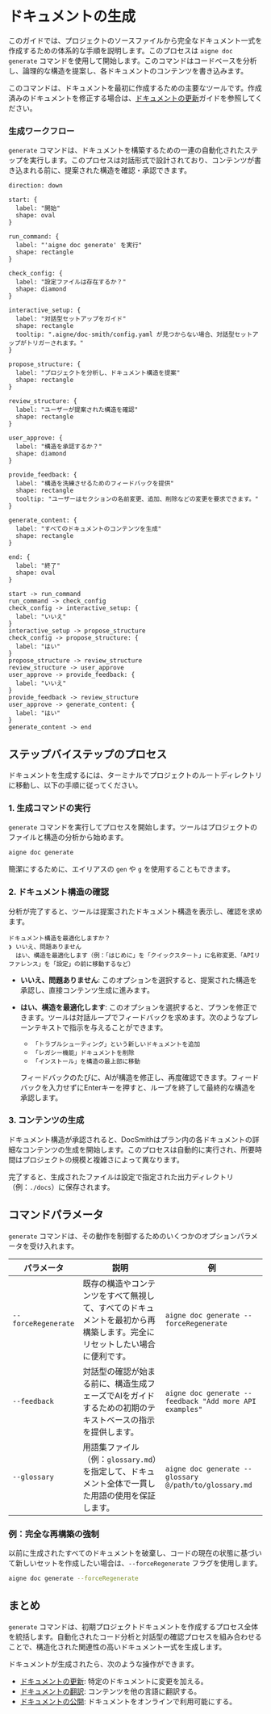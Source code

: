 # ドキュメントの生成

このガイドでは、プロジェクトのソースファイルから完全なドキュメント一式を作成するための体系的な手順を説明します。このプロセスは `aigne doc generate` コマンドを使用して開始します。このコマンドはコードベースを分析し、論理的な構造を提案し、各ドキュメントのコンテンツを書き込みます。

このコマンドは、ドキュメントを最初に作成するための主要なツールです。作成済みのドキュメントを修正する場合は、[ドキュメントの更新](./guides-updating-documentation.md)ガイドを参照してください。

### 生成ワークフロー

`generate` コマンドは、ドキュメントを構築するための一連の自動化されたステップを実行します。このプロセスは対話形式で設計されており、コンテンツが書き込まれる前に、提案された構造を確認・承認できます。

```d2
direction: down

start: {
  label: "開始"
  shape: oval
}

run_command: {
  label: "'aigne doc generate' を実行"
  shape: rectangle
}

check_config: {
  label: "設定ファイルは存在するか？"
  shape: diamond
}

interactive_setup: {
  label: "対話型セットアップをガイド"
  shape: rectangle
  tooltip: ".aigne/doc-smith/config.yaml が見つからない場合、対話型セットアップがトリガーされます。"
}

propose_structure: {
  label: "プロジェクトを分析し、ドキュメント構造を提案"
  shape: rectangle
}

review_structure: {
  label: "ユーザーが提案された構造を確認"
  shape: rectangle
}

user_approve: {
  label: "構造を承認するか？"
  shape: diamond
}

provide_feedback: {
  label: "構造を洗練させるためのフィードバックを提供"
  shape: rectangle
  tooltip: "ユーザーはセクションの名前変更、追加、削除などの変更を要求できます。"
}

generate_content: {
  label: "すべてのドキュメントのコンテンツを生成"
  shape: rectangle
}

end: {
  label: "終了"
  shape: oval
}

start -> run_command
run_command -> check_config
check_config -> interactive_setup: {
  label: "いいえ"
}
interactive_setup -> propose_structure
check_config -> propose_structure: {
  label: "はい"
}
propose_structure -> review_structure
review_structure -> user_approve
user_approve -> provide_feedback: {
  label: "いいえ"
}
provide_feedback -> review_structure
user_approve -> generate_content: {
  label: "はい"
}
generate_content -> end
```

## ステップバイステップのプロセス

ドキュメントを生成するには、ターミナルでプロジェクトのルートディレクトリに移動し、以下の手順に従ってください。

### 1. 生成コマンドの実行

`generate` コマンドを実行してプロセスを開始します。ツールはプロジェクトのファイルと構造の分析から始めます。

```bash 基本的な生成コマンド
aigne doc generate
```

簡潔にするために、エイリアスの `gen` や `g` を使用することもできます。

### 2. ドキュメント構造の確認

分析が完了すると、ツールは提案されたドキュメント構造を表示し、確認を求めます。

```
ドキュメント構造を最適化しますか？
❯ いいえ、問題ありません
  はい、構造を最適化します（例：「はじめに」を「クイックスタート」に名称変更、「APIリファレンス」を「設定」の前に移動するなど）
```

-   **いいえ、問題ありません**: このオプションを選択すると、提案された構造を承認し、直接コンテンツ生成に進みます。
-   **はい、構造を最適化します**: このオプションを選択すると、プランを修正できます。ツールは対話ループでフィードバックを求めます。次のようなプレーンテキストで指示を与えることができます。
    -   `「トラブルシューティング」という新しいドキュメントを追加`
    -   `「レガシー機能」ドキュメントを削除`
    -   `「インストール」を構造の最上部に移動`

    フィードバックのたびに、AIが構造を修正し、再度確認できます。フィードバックを入力せずにEnterキーを押すと、ループを終了して最終的な構造を承認します。

### 3. コンテンツの生成

ドキュメント構造が承認されると、DocSmithはプラン内の各ドキュメントの詳細なコンテンツの生成を開始します。このプロセスは自動的に実行され、所要時間はプロジェクトの規模と複雑さによって異なります。

完了すると、生成されたファイルは設定で指定された出力ディレクトリ（例：`./docs`）に保存されます。

## コマンドパラメータ

`generate` コマンドは、その動作を制御するためのいくつかのオプションパラメータを受け入れます。

| パラメータ | 説明 | 例 |
|---|---|---|
| `--forceRegenerate` | 既存の構造やコンテンツをすべて無視して、すべてのドキュメントを最初から再構築します。完全にリセットしたい場合に便利です。 | `aigne doc generate --forceRegenerate` |
| `--feedback` | 対話型の確認が始まる前に、構造生成フェーズでAIをガイドするための初期のテキストベースの指示を提供します。 | `aigne doc generate --feedback "Add more API examples"` |
| `--glossary` | 用語集ファイル（例：`glossary.md`）を指定して、ドキュメント全体で一貫した用語の使用を保証します。 | `aigne doc generate --glossary @/path/to/glossary.md` |

### 例：完全な再構築の強制

以前に生成されたすべてのドキュメントを破棄し、コードの現在の状態に基づいて新しいセットを作成したい場合は、`--forceRegenerate` フラグを使用します。

```bash 再構築の強制
aigne doc generate --forceRegenerate
```

## まとめ

`generate` コマンドは、初期プロジェクトドキュメントを作成するプロセス全体を統括します。自動化されたコード分析と対話型の確認プロセスを組み合わせることで、構造化された関連性の高いドキュメント一式を生成します。

ドキュメントが生成されたら、次のような操作ができます。

-   [ドキュメントの更新](./guides-updating-documentation.md): 特定のドキュメントに変更を加える。
-   [ドキュメントの翻訳](./guides-translating-documentation.md): コンテンツを他の言語に翻訳する。
-   [ドキュメントの公開](./guides-publishing-your-docs.md): ドキュメントをオンラインで利用可能にする。